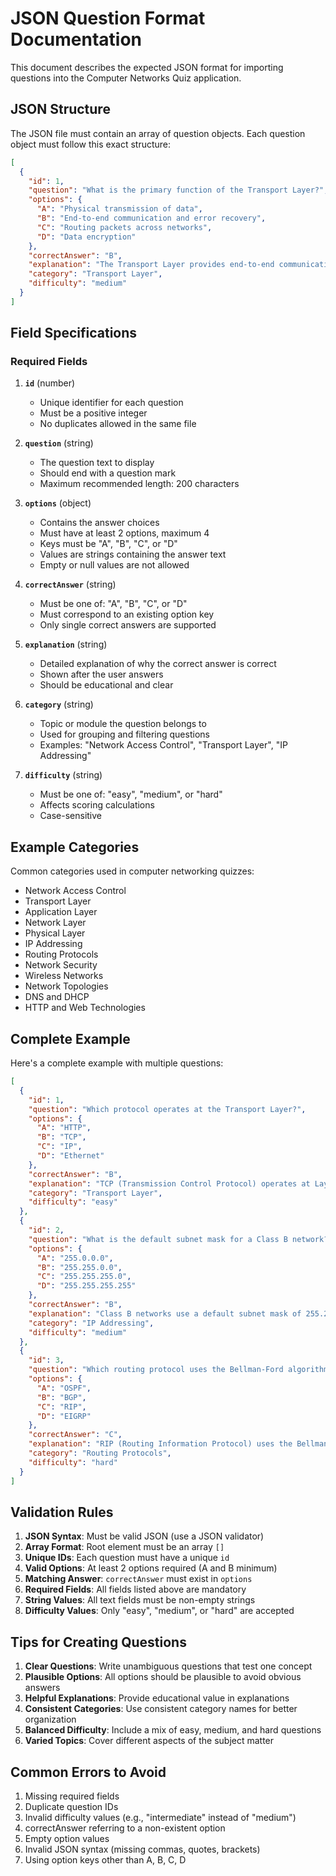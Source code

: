 # JSON Question Format Documentation

This document describes the expected JSON format for importing questions into the Computer Networks Quiz application.

## JSON Structure

The JSON file must contain an array of question objects. Each question object must follow this exact structure:

```json
[
  {
    "id": 1,
    "question": "What is the primary function of the Transport Layer?",
    "options": {
      "A": "Physical transmission of data",
      "B": "End-to-end communication and error recovery",
      "C": "Routing packets across networks",
      "D": "Data encryption"
    },
    "correctAnswer": "B",
    "explanation": "The Transport Layer provides end-to-end communication services and ensures reliable data transfer between applications.",
    "category": "Transport Layer",
    "difficulty": "medium"
  }
]
```

## Field Specifications

### Required Fields

1. **`id`** (number)
   - Unique identifier for each question
   - Must be a positive integer
   - No duplicates allowed in the same file

2. **`question`** (string)
   - The question text to display
   - Should end with a question mark
   - Maximum recommended length: 200 characters

3. **`options`** (object)
   - Contains the answer choices
   - Must have at least 2 options, maximum 4
   - Keys must be "A", "B", "C", or "D"
   - Values are strings containing the answer text
   - Empty or null values are not allowed

4. **`correctAnswer`** (string)
   - Must be one of: "A", "B", "C", or "D"
   - Must correspond to an existing option key
   - Only single correct answers are supported

5. **`explanation`** (string)
   - Detailed explanation of why the correct answer is correct
   - Shown after the user answers
   - Should be educational and clear

6. **`category`** (string)
   - Topic or module the question belongs to
   - Used for grouping and filtering questions
   - Examples: "Network Access Control", "Transport Layer", "IP Addressing"

7. **`difficulty`** (string)
   - Must be one of: "easy", "medium", or "hard"
   - Affects scoring calculations
   - Case-sensitive

## Example Categories

Common categories used in computer networking quizzes:
- Network Access Control
- Transport Layer
- Application Layer
- Network Layer
- Physical Layer
- IP Addressing
- Routing Protocols
- Network Security
- Wireless Networks
- Network Topologies
- DNS and DHCP
- HTTP and Web Technologies

## Complete Example

Here's a complete example with multiple questions:

```json
[
  {
    "id": 1,
    "question": "Which protocol operates at the Transport Layer?",
    "options": {
      "A": "HTTP",
      "B": "TCP",
      "C": "IP",
      "D": "Ethernet"
    },
    "correctAnswer": "B",
    "explanation": "TCP (Transmission Control Protocol) operates at Layer 4 (Transport Layer) of the OSI model.",
    "category": "Transport Layer",
    "difficulty": "easy"
  },
  {
    "id": 2,
    "question": "What is the default subnet mask for a Class B network?",
    "options": {
      "A": "255.0.0.0",
      "B": "255.255.0.0",
      "C": "255.255.255.0",
      "D": "255.255.255.255"
    },
    "correctAnswer": "B",
    "explanation": "Class B networks use a default subnet mask of 255.255.0.0, which provides 16 bits for the network portion.",
    "category": "IP Addressing",
    "difficulty": "medium"
  },
  {
    "id": 3,
    "question": "Which routing protocol uses the Bellman-Ford algorithm?",
    "options": {
      "A": "OSPF",
      "B": "BGP",
      "C": "RIP",
      "D": "EIGRP"
    },
    "correctAnswer": "C",
    "explanation": "RIP (Routing Information Protocol) uses the Bellman-Ford distance vector algorithm to calculate the best path.",
    "category": "Routing Protocols",
    "difficulty": "hard"
  }
]
```

## Validation Rules

1. **JSON Syntax**: Must be valid JSON (use a JSON validator)
2. **Array Format**: Root element must be an array `[]`
3. **Unique IDs**: Each question must have a unique `id`
4. **Valid Options**: At least 2 options required (A and B minimum)
5. **Matching Answer**: `correctAnswer` must exist in `options`
6. **Required Fields**: All fields listed above are mandatory
7. **String Values**: All text fields must be non-empty strings
8. **Difficulty Values**: Only "easy", "medium", or "hard" are accepted

## Tips for Creating Questions

1. **Clear Questions**: Write unambiguous questions that test one concept
2. **Plausible Options**: All options should be plausible to avoid obvious answers
3. **Helpful Explanations**: Provide educational value in explanations
4. **Consistent Categories**: Use consistent category names for better organization
5. **Balanced Difficulty**: Include a mix of easy, medium, and hard questions
6. **Varied Topics**: Cover different aspects of the subject matter

## Common Errors to Avoid

1. Missing required fields
2. Duplicate question IDs
3. Invalid difficulty values (e.g., "intermediate" instead of "medium")
4. correctAnswer referring to a non-existent option
5. Empty option values
6. Invalid JSON syntax (missing commas, quotes, brackets)
7. Using option keys other than A, B, C, D